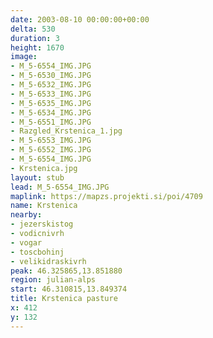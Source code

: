 ```yaml
---
date: 2003-08-10 00:00:00+00:00
delta: 530
duration: 3
height: 1670
image:
- M_5-6554_IMG.JPG
- M_5-6530_IMG.JPG
- M_5-6532_IMG.JPG
- M_5-6533_IMG.JPG
- M_5-6535_IMG.JPG
- M_5-6534_IMG.JPG
- M_5-6551_IMG.JPG
- Razgled_Krstenica_1.jpg
- M_5-6553_IMG.JPG
- M_5-6552_IMG.JPG
- M_5-6554_IMG.JPG
- Krstenica.jpg
layout: stub
lead: M_5-6554_IMG.JPG
maplink: https://mapzs.projekti.si/poi/4709
name: Krstenica
nearby:
- jezerskistog
- vodicnivrh
- vogar
- toscbohinj
- velikidraskivrh
peak: 46.325865,13.851880
region: julian-alps
start: 46.310815,13.849374
title: Krstenica pasture
x: 412
y: 132
---
```

